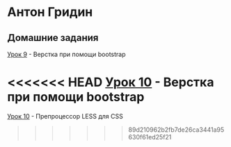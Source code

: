 # Антон Гридин
## Домашние задания

[Урок 9](https://OEMG.github.io/lesson_9/ "Верстка при помощи bootstrap") - Верстка при помощи bootstrap

<<<<<<< HEAD
[Урок 10](https://OEMG.github.io/lesson_10/ "Верстка при помощи bootstrap") - Верстка при помощи bootstrap
=======
[Урок 10](https://github.com/OEMG/OEMG.github.io/blob/master/lesson_10/homework.less "LESS файл") - Препроцессор LESS для CSS
>>>>>>> 89d210962b2fb7de26ca3441a95630f61ed25f21
